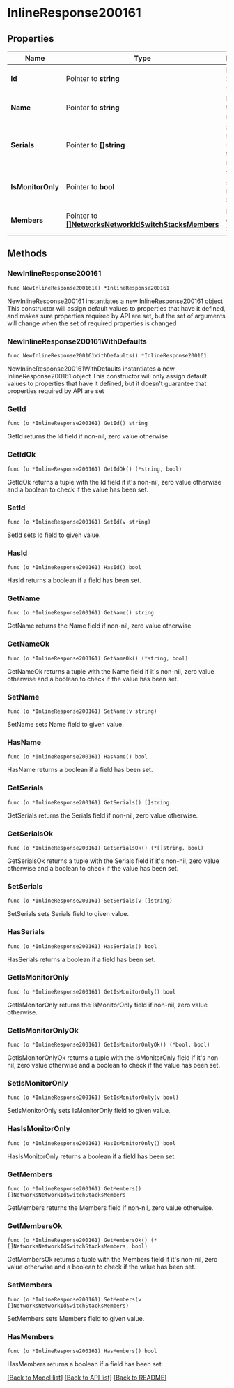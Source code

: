 # InlineResponse200161

## Properties

Name | Type | Description | Notes
------------ | ------------- | ------------- | -------------
**Id** | Pointer to **string** | ID of the Switch stack | [optional] 
**Name** | Pointer to **string** | Name of the Switch stack | [optional] 
**Serials** | Pointer to **[]string** | Serials of the switches in the switch stack | [optional] 
**IsMonitorOnly** | Pointer to **bool** | Tells if stack is Monitored Stack. | [optional] 
**Members** | Pointer to [**[]NetworksNetworkIdSwitchStacksMembers**](NetworksNetworkIdSwitchStacksMembers.md) | Members of the Stack | [optional] 

## Methods

### NewInlineResponse200161

`func NewInlineResponse200161() *InlineResponse200161`

NewInlineResponse200161 instantiates a new InlineResponse200161 object
This constructor will assign default values to properties that have it defined,
and makes sure properties required by API are set, but the set of arguments
will change when the set of required properties is changed

### NewInlineResponse200161WithDefaults

`func NewInlineResponse200161WithDefaults() *InlineResponse200161`

NewInlineResponse200161WithDefaults instantiates a new InlineResponse200161 object
This constructor will only assign default values to properties that have it defined,
but it doesn't guarantee that properties required by API are set

### GetId

`func (o *InlineResponse200161) GetId() string`

GetId returns the Id field if non-nil, zero value otherwise.

### GetIdOk

`func (o *InlineResponse200161) GetIdOk() (*string, bool)`

GetIdOk returns a tuple with the Id field if it's non-nil, zero value otherwise
and a boolean to check if the value has been set.

### SetId

`func (o *InlineResponse200161) SetId(v string)`

SetId sets Id field to given value.

### HasId

`func (o *InlineResponse200161) HasId() bool`

HasId returns a boolean if a field has been set.

### GetName

`func (o *InlineResponse200161) GetName() string`

GetName returns the Name field if non-nil, zero value otherwise.

### GetNameOk

`func (o *InlineResponse200161) GetNameOk() (*string, bool)`

GetNameOk returns a tuple with the Name field if it's non-nil, zero value otherwise
and a boolean to check if the value has been set.

### SetName

`func (o *InlineResponse200161) SetName(v string)`

SetName sets Name field to given value.

### HasName

`func (o *InlineResponse200161) HasName() bool`

HasName returns a boolean if a field has been set.

### GetSerials

`func (o *InlineResponse200161) GetSerials() []string`

GetSerials returns the Serials field if non-nil, zero value otherwise.

### GetSerialsOk

`func (o *InlineResponse200161) GetSerialsOk() (*[]string, bool)`

GetSerialsOk returns a tuple with the Serials field if it's non-nil, zero value otherwise
and a boolean to check if the value has been set.

### SetSerials

`func (o *InlineResponse200161) SetSerials(v []string)`

SetSerials sets Serials field to given value.

### HasSerials

`func (o *InlineResponse200161) HasSerials() bool`

HasSerials returns a boolean if a field has been set.

### GetIsMonitorOnly

`func (o *InlineResponse200161) GetIsMonitorOnly() bool`

GetIsMonitorOnly returns the IsMonitorOnly field if non-nil, zero value otherwise.

### GetIsMonitorOnlyOk

`func (o *InlineResponse200161) GetIsMonitorOnlyOk() (*bool, bool)`

GetIsMonitorOnlyOk returns a tuple with the IsMonitorOnly field if it's non-nil, zero value otherwise
and a boolean to check if the value has been set.

### SetIsMonitorOnly

`func (o *InlineResponse200161) SetIsMonitorOnly(v bool)`

SetIsMonitorOnly sets IsMonitorOnly field to given value.

### HasIsMonitorOnly

`func (o *InlineResponse200161) HasIsMonitorOnly() bool`

HasIsMonitorOnly returns a boolean if a field has been set.

### GetMembers

`func (o *InlineResponse200161) GetMembers() []NetworksNetworkIdSwitchStacksMembers`

GetMembers returns the Members field if non-nil, zero value otherwise.

### GetMembersOk

`func (o *InlineResponse200161) GetMembersOk() (*[]NetworksNetworkIdSwitchStacksMembers, bool)`

GetMembersOk returns a tuple with the Members field if it's non-nil, zero value otherwise
and a boolean to check if the value has been set.

### SetMembers

`func (o *InlineResponse200161) SetMembers(v []NetworksNetworkIdSwitchStacksMembers)`

SetMembers sets Members field to given value.

### HasMembers

`func (o *InlineResponse200161) HasMembers() bool`

HasMembers returns a boolean if a field has been set.


[[Back to Model list]](../README.md#documentation-for-models) [[Back to API list]](../README.md#documentation-for-api-endpoints) [[Back to README]](../README.md)


